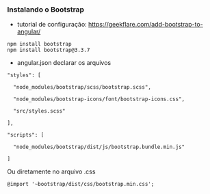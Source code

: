 ### Instalando o Bootstrap
- tutorial de configuração: https://geekflare.com/add-bootstrap-to-angular/

```angular2html
npm install bootstrap
npm install bootstrap@3.3.7
```

- angular.json declarar os arquivos
```angular2html
"styles": [

  "node_modules/bootstrap/scss/bootstrap.scss",

  "node_modules/bootstrap-icons/font/bootstrap-icons.css",

  "src/styles.scss"

],

"scripts": [

  "node_modules/bootstrap/dist/js/bootstrap.bundle.min.js"

]
```

Ou diretamente no arquivo .css

```angular2html
@import '~bootstrap/dist/css/bootstrap.min.css';
```

